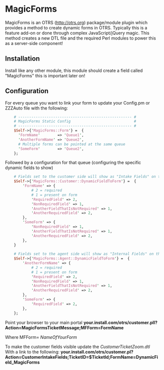 MagicForms
===========

MagicForms is an OTRS (http://otrs.org) package/module plugin which provides a method to create dynamic forms in OTRS.  Typically this is a feature add-on or done through complex JavaScript/jQuery magic.  This method creates a new DTL file and the required Perl modules to power this as a server-side component!

Installation 
--------------

Install like any other module, this module should create a field called "MagicForms" this is important later on!

Configuration
--------------

For every queue you want to link your form to update your Config.pm or ZZZAuto file with the following: 
```perl
    # ---------------------------------------------------- #
    # MagicForms Static Config                             #
    # ---------------------------------------------------- #
    $Self->{'MagicForms::Form'} =  {
      'FormName'        => 'Queue1',
      'AnotherFormName' => 'Queue2',
      # Multiple forms can be pointed at the same queue
      'SomeForm'        => 'Queue2',
    };
```

Followed by a configuration for that queue (configuring the specific dynamic fields to show)
```perl
    # Fields set to the customer side will show as "Intake Fields" on the agent interface
    $Self->{'MagicForms::Customer::DynamicFieldToForm'} =  {
        'FormName' => {
            # 2 = required
            # 1 = present on form
            'RequiredField' => 2,
            'NonRequiredField' => 1,
            'AnotherFieldThatIsNotRequired' => 1,
            'AnotherRequiredField' => 2,
        },
        'SomeForm' => {
            'NonRequiredField' => 1,
            'AnotherFieldThatIsNotRequired' => 1,
            'AnotherRequiredField' => 2,
        },
    }
    
    # Fields set to the agent side will show as "Internal Fields" on the agent interface
    $Self->{'MagicForms::Agent::DynamicFieldToForm'} =  {
        'AnotherFormName' => {
            # 2 = required
            # 1 = present on form
            'RequiredField' => 2,
            'NonRequiredField' => 1,
            'AnotherFieldThatIsNotRequired' => 1,
            'AnotherRequiredField' => 2,
        },
        'SomeForm' => {
            'RequiredField' => 2,
        },
    };
```

Point your browser to your main portal **__your.install.com/otrs/customer.pll?Action=MagicFormsTicketMessage;MFForm=FormName__**

Where MFForm= _NameOfYourForm_

To make the customer fields visible update the *CustomerTicketZoom.dtl* With a link to the following: 
**__your.install.com/otrs/customer.pl?Action=CustomerIntakeFields;TicketID=$TicketId;FormName=DynamicField_MagicForms__**

